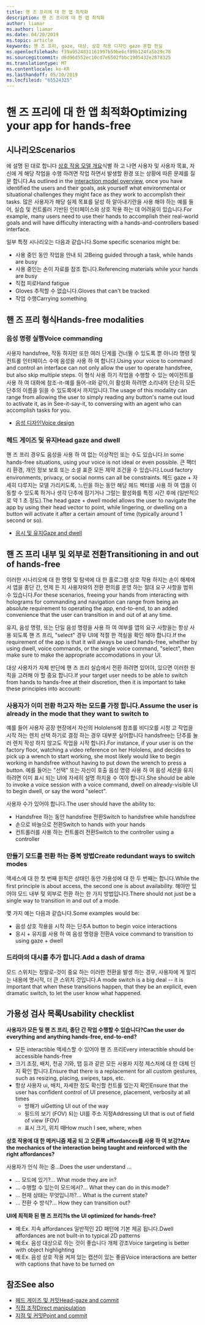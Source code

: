 ```yaml
---
title: 핸 즈 프리에 대 한 앱 최적화
description: 핸 즈 프리에 대 한 앱 최적화
author: liamar
ms.author: liamar
ms.date: 04/20/2019
ms.topic: article
keywords: 핸 즈 프리, gaze, 대상, 상호 작용 디자인 gaze 혼합 현실
ms.openlocfilehash: f39a9524831161997b59be6cf89b124fa5b29c78
ms.sourcegitcommit: d6d96d552ec10cd7e6502fbbc1905432e2878325
ms.translationtype: MT
ms.contentlocale: ko-KR
ms.lasthandoff: 05/10/2019
ms.locfileid: "65524325"
---
```

# <a name="optimizing-your-app-for-hands-free"></a><span data-ttu-id="f69db-104">핸 즈 프리에 대 한 앱 최적화</span><span class="sxs-lookup"><span data-stu-id="f69db-104">Optimizing your app for hands-free</span></span>



## <a name="scenarios"></a><span data-ttu-id="f69db-105">시나리오</span><span class="sxs-lookup"><span data-stu-id="f69db-105">Scenarios</span></span>

<span data-ttu-id="f69db-106">에 설명 된 대로 합니다 [상호 작용 모델 개요](interaction-fundamentals.md)식별 하 고 나면 사용자 및 사용자 목표, 자신에 게 해당 작업을 수행 하려면 작업 하면서 발생할 환경 또는 상황에 따른 문제를 질문 합니다.</span><span class="sxs-lookup"><span data-stu-id="f69db-106">As outlined in the [interaction model overview](interaction-fundamentals.md), once you have identified the users and their goals, ask yourself what environmental or situational challenges they might face as they work to accomplish their tasks.</span></span> <span data-ttu-id="f69db-107">많은 사용자가 해당 실제 목표를 달성 하 알아내기란을 사용 해야 하는 예를 들어, 실습 및 컨트롤러 기반된 인터페이스와 상호 작용 하는 데 어려움이 있습니다.</span><span class="sxs-lookup"><span data-stu-id="f69db-107">For example, many users need to use their hands to accomplish their real-world goals and will have difficulty interacting with a hands-and-controllers based interface.</span></span> 

<span data-ttu-id="f69db-108">일부 특정 시나리오는 다음과 같습니다.</span><span class="sxs-lookup"><span data-stu-id="f69db-108">Some specific scenarios might be:</span></span> 
* <span data-ttu-id="f69db-109">사용 중인 동안 작업을 안내 되 고</span><span class="sxs-lookup"><span data-stu-id="f69db-109">Being guided through a task, while hands are busy</span></span>
* <span data-ttu-id="f69db-110">사용 중인는 손이 자료를 참조 합니다.</span><span class="sxs-lookup"><span data-stu-id="f69db-110">Referencing materials while your hands are busy</span></span>
* <span data-ttu-id="f69db-111">직접 피로</span><span class="sxs-lookup"><span data-stu-id="f69db-111">Hand fatigue</span></span>
* <span data-ttu-id="f69db-112">Gloves 추적할 수 없습니다.</span><span class="sxs-lookup"><span data-stu-id="f69db-112">Gloves that can't be tracked</span></span>
* <span data-ttu-id="f69db-113">작업 수행</span><span class="sxs-lookup"><span data-stu-id="f69db-113">Carrying something</span></span>


## <a name="hands-free-modalities"></a><span data-ttu-id="f69db-114">핸 즈 프리 형식</span><span class="sxs-lookup"><span data-stu-id="f69db-114">Hands-free modalities</span></span>

### <a name="voice-commanding"></a><span data-ttu-id="f69db-115">음성 명령 실행</span><span class="sxs-lookup"><span data-stu-id="f69db-115">Voice commanding</span></span>

<span data-ttu-id="f69db-116">사용자 handsfree, 작동 하지만 또한 여러 단계를 건너뛸 수 있도록 뿐 아니라 명령 및 컨트롤 인터페이스 수에 음성을 사용 하 여 합니다.</span><span class="sxs-lookup"><span data-stu-id="f69db-116">Using your voice to command and control an interface can not only allow the user to operate handsfree, but also skip multiple steps.</span></span> <span data-ttu-id="f69db-117">이 형식 사용 하기 작업을 수행할 수 있는 에이전트를 사용 하 여 대화에 참조-it-예를 들어-it와 같이,이 활성화 하려면 소리내어 단순히 모든 단추의 이름을 읽을 수 있도록에서 까지입니다.</span><span class="sxs-lookup"><span data-stu-id="f69db-117">The usage of this modality can range from allowing the user to simply reading any button's name out loud to activate it, as in See-it-say-it, to conversing with an agent who can accomplish tasks for you.</span></span>

* [<span data-ttu-id="f69db-118">음성 디자인</span><span class="sxs-lookup"><span data-stu-id="f69db-118">Voice design</span></span>](voice-design.md)


### <a name="head-gaze-and-dwell"></a><span data-ttu-id="f69db-119">헤드 게이즈 및 유지</span><span class="sxs-lookup"><span data-stu-id="f69db-119">Head gaze and dwell</span></span>

<span data-ttu-id="f69db-120">핸 즈 프리 경우도 음성을 사용 하 여 없는 이상적인 또는 수도 있습니다.</span><span class="sxs-lookup"><span data-stu-id="f69db-120">In some hands-free situations, using your voice is not ideal or even possible.</span></span> <span data-ttu-id="f69db-121">큰 팩터리 환경, 개인 정보 보호 또는 소셜 표준 모든 제약 조건을 수 있습니다.</span><span class="sxs-lookup"><span data-stu-id="f69db-121">Loud factory environments, privacy, or social norms can all be constraints.</span></span> <span data-ttu-id="f69db-122">헤드 gaze + 자세히 다루지는 모델 가리키도록, 느린을 하는 동안 해당 헤드 벡터를 사용 하 여 앱을 이동할 수 있도록 하거나 생각 단추에 잠기거나 그럴는 활성화를 특정 시간 후에 (일반적으로 약 1 초 정도).</span><span class="sxs-lookup"><span data-stu-id="f69db-122">The head gaze + dwell model allows the user to navigate the app by using their head vector to point, while lingering, or dwelling on a button will activate it after a certain amount of time (typically around 1 second or so).</span></span> 

* [<span data-ttu-id="f69db-123">응시 및 유지</span><span class="sxs-lookup"><span data-stu-id="f69db-123">Gaze and dwell</span></span>](gaze-and-dwell.md)

## <a name="transitioning-in-and-out-of-hands-free"></a><span data-ttu-id="f69db-124">핸 즈 프리 내부 및 외부로 전환</span><span class="sxs-lookup"><span data-stu-id="f69db-124">Transitioning in and out of hands-free</span></span>

<span data-ttu-id="f69db-125">이러한 시나리오에 대 한 명령 및 탐색에 대 한 홀로그램 상호 작용 하지는 손이 해제에서 앱을 종단 간, 언제 든 지 사용자와의 전환 편의를 운영 하는 절대 요구 사항을 범위 수 있습니다.</span><span class="sxs-lookup"><span data-stu-id="f69db-125">For these scenarios, freeing your hands from interacting with holograms for commanding and navigation can range from being an absolute requirement to operating the app, end-to-end, to an added convenience that the user can transition in and out of at any time.</span></span> 

<span data-ttu-id="f69db-126">유지, 음성 명령, 또는 단일 음성 명령을 사용 하 여 여부를 앱의 요구 사항을는 항상 사용 되도록 핸 즈 프리, "select" 경우 UI에 적절 한 객실을 확인 해야 합니다.</span><span class="sxs-lookup"><span data-stu-id="f69db-126">If the requirement of the app is that it will always be used hands-free, whether by using dwell, voice commands, or the single voice command, "select", then make sure to make the appropriate accomodations in your UI.</span></span> 

<span data-ttu-id="f69db-127">대상 사용자가 자체 판단에 핸 즈 프리 실습에서 전환 하려면 있어야, 있으면 이러한 원칙을 고려해 야 할 중요 합니다.</span><span class="sxs-lookup"><span data-stu-id="f69db-127">If your target user needs to be able to switch from hands to hands-free at their discretion, then it is important to take these principles into account:</span></span>

### <a name="assume-the-user-is-already-in-the-mode-that-they-want-to-switch-to"></a><span data-ttu-id="f69db-128">사용자가 이미 전환 하고자 하는 모드를 가정 합니다.</span><span class="sxs-lookup"><span data-stu-id="f69db-128">Assume the user is already in the mode that they want to switch to</span></span>
<span data-ttu-id="f69db-129">예를 들어 사용자 공장 현장에서 자신의 Hololens에 참조를 비디오를 시청 고 작업을 시작 하는 렌치 선택 하기로 결정 하는 경우 대부분 싶어합니다 handsfree는 단추를 눌러 렌치 작성 하지 않고도 작업을 시작 합니다.</span><span class="sxs-lookup"><span data-stu-id="f69db-129">For instance, if your user is on the factory floor, watching a video reference on her Hololens, and decides to pick up a wrench to start working, she most likely would like to begin working in handsfree without having to put down the wrench to press a button.</span></span> <span data-ttu-id="f69db-130">예를 들어는 "선택" 또는 자신이 호출 음성 명령 사용 하 여 음성 세션을 유지 하려면 이미 표시 되는 UI에 자세히 설명 하지을 수 여야 합니다.</span><span class="sxs-lookup"><span data-stu-id="f69db-130">She should be able to invoke a voice session with a voice command, dwell on already-visible UI to begin dwell, or say the word "select".</span></span>

<span data-ttu-id="f69db-131">사용자 수가 있어야 합니다.</span><span class="sxs-lookup"><span data-stu-id="f69db-131">The user should have the ability to:</span></span> 
* <span data-ttu-id="f69db-132">Handsfree 하는 동안 handsfree 전환</span><span class="sxs-lookup"><span data-stu-id="f69db-132">Switch to handsfree while handsfree</span></span>
* <span data-ttu-id="f69db-133">손으로 바늘으로 전환</span><span class="sxs-lookup"><span data-stu-id="f69db-133">Switch to hands with your hands</span></span>
* <span data-ttu-id="f69db-134">컨트롤러를 사용 하는 컨트롤러 전환</span><span class="sxs-lookup"><span data-stu-id="f69db-134">Switch to the controller using a controller</span></span> 

### <a name="create-redundant-ways-to-switch-modes"></a><span data-ttu-id="f69db-135">만들기 모드를 전환 하는 중복 방법</span><span class="sxs-lookup"><span data-stu-id="f69db-135">Create redundant ways to switch modes</span></span>
<span data-ttu-id="f69db-136">액세스에 대 한 첫 번째 원칙은 상태인 동안 가용성에 대 한 두 번째는 합니다.</span><span class="sxs-lookup"><span data-stu-id="f69db-136">While the first principle is about access, the second one is about availability.</span></span> <span data-ttu-id="f69db-137">해야만 있어야 모드 내부 및 외부로 전환 하는 한 가지 방법입니다.</span><span class="sxs-lookup"><span data-stu-id="f69db-137">There should not just be a single way to transition in and out of a mode.</span></span> 

<span data-ttu-id="f69db-138">몇 가지 예는 다음과 같습니다.</span><span class="sxs-lookup"><span data-stu-id="f69db-138">Some examples would be:</span></span> 
* <span data-ttu-id="f69db-139">음성 상호 작용을 시작 하는 단추</span><span class="sxs-lookup"><span data-stu-id="f69db-139">A button to begin voice interactions</span></span>
* <span data-ttu-id="f69db-140">응시 + 유지를 사용 하 여 음성 명령을 전환</span><span class="sxs-lookup"><span data-stu-id="f69db-140">A voice command to transition to using gaze + dwell</span></span>

### <a name="add-a-dash-of-drama"></a><span data-ttu-id="f69db-141">드라마의 대시를 추가 합니다.</span><span class="sxs-lookup"><span data-stu-id="f69db-141">Add a dash of drama</span></span>
<span data-ttu-id="f69db-142">모드 스위치는 정말로-것이 중요 하는 이러한 전환을 발생 하는 경우, 사용자에 게 알리는 내용에 명시적, 더 큰 스위치 것입니다.</span><span class="sxs-lookup"><span data-stu-id="f69db-142">A mode switch is a big deal -- it is important that when these transitions happen, that they be an explicit, even dramatic switch, to let the user know what happened.</span></span> 


## <a name="usability-checklist"></a><span data-ttu-id="f69db-143">가용성 검사 목록</span><span class="sxs-lookup"><span data-stu-id="f69db-143">Usability checklist</span></span>

<span data-ttu-id="f69db-144">**사용자가 모든 및 핸 즈 프리, 종단 간 작업 수행할 수 있습니다?**</span><span class="sxs-lookup"><span data-stu-id="f69db-144">**Can the user do everything and anything hands-free, end-to-end?**</span></span>
* <span data-ttu-id="f69db-145">모든 interactible 액세스할 수 있어야 핸 즈 프리</span><span class="sxs-lookup"><span data-stu-id="f69db-145">Every interactible should be accessible hands-free</span></span>
* <span data-ttu-id="f69db-146">크기 조정, 배치, 천공 기와, 탭 등과 같은 모든 사용자 지정 제스처에 대 한 대체 인지 확인 합니다.</span><span class="sxs-lookup"><span data-stu-id="f69db-146">Ensure that there is a replacement for all custom gestures, such as resizing, placing, swipes, taps, etc.</span></span>
* <span data-ttu-id="f69db-147">항상 사용자 ui, 배치, 자세한 정도 확신할 컨트롤 있는지 확인</span><span class="sxs-lookup"><span data-stu-id="f69db-147">Ensure that the user has confident control of UI presence, placement, verbosity at all times</span></span>
    * <span data-ttu-id="f69db-148">방해가 ui</span><span class="sxs-lookup"><span data-stu-id="f69db-148">Getting UI out of the way</span></span>
    * <span data-ttu-id="f69db-149">필드의 보기 (FOV) 되는 UI를 주소 지정</span><span class="sxs-lookup"><span data-stu-id="f69db-149">Addressing UI that is out of field of view (FOV)</span></span>
    * <span data-ttu-id="f69db-150">표시 크기, 위치 때</span><span class="sxs-lookup"><span data-stu-id="f69db-150">How much I see, where, when</span></span>

<span data-ttu-id="f69db-151">**상호 작용에 대 한 메커니즘 제공 되 고 오른쪽 affordances를 사용 하 여 보강?**</span><span class="sxs-lookup"><span data-stu-id="f69db-151">**Are the mechanics of the interaction being taught and reinforced with the right affordances?**</span></span>

<span data-ttu-id="f69db-152">사용자가 인식 하는 중...</span><span class="sxs-lookup"><span data-stu-id="f69db-152">Does the user understand ...</span></span>
* <span data-ttu-id="f69db-153">... 모드에 있기?</span><span class="sxs-lookup"><span data-stu-id="f69db-153">... What mode they are in?</span></span>
* <span data-ttu-id="f69db-154">... 수행할 수 있는이 모드에서?</span><span class="sxs-lookup"><span data-stu-id="f69db-154">... What they can do in this mode?</span></span>
* <span data-ttu-id="f69db-155">... 현재 상태는 무엇입니까?</span><span class="sxs-lookup"><span data-stu-id="f69db-155">... What is the current state?</span></span>
* <span data-ttu-id="f69db-156">... 전환 수 방식?</span><span class="sxs-lookup"><span data-stu-id="f69db-156">... How they can transition out?</span></span>
    
<span data-ttu-id="f69db-157">**UI에 최적화 된 핸 즈 프리?**</span><span class="sxs-lookup"><span data-stu-id="f69db-157">**Is the UI optimized for hands-free?**</span></span>   

* <span data-ttu-id="f69db-158">예:</span><span class="sxs-lookup"><span data-stu-id="f69db-158">Ex.</span></span> <span data-ttu-id="f69db-159">지속 affordances 일반적인 2D 패턴에 기본 제공 됩니다.</span><span class="sxs-lookup"><span data-stu-id="f69db-159">Dwell affordances are not built-in to typical 2D patterns</span></span>
* <span data-ttu-id="f69db-160">예:</span><span class="sxs-lookup"><span data-stu-id="f69db-160">Ex.</span></span> <span data-ttu-id="f69db-161">음성 대상으로 하는 것이 좋습니다 개체 강조</span><span class="sxs-lookup"><span data-stu-id="f69db-161">Voice targeting is better with object highlighting</span></span>
* <span data-ttu-id="f69db-162">예:</span><span class="sxs-lookup"><span data-stu-id="f69db-162">Ex.</span></span> <span data-ttu-id="f69db-163">음성 상호 작용 켜져 있는 캡션이 있는 좋음</span><span class="sxs-lookup"><span data-stu-id="f69db-163">Voice interactions are better with captions that have to be turned on</span></span>


## <a name="see-also"></a><span data-ttu-id="f69db-164">참조</span><span class="sxs-lookup"><span data-stu-id="f69db-164">See also</span></span>
* [<span data-ttu-id="f69db-165">헤드 게이즈 및 커밋</span><span class="sxs-lookup"><span data-stu-id="f69db-165">Head-gaze and commit</span></span>](gaze-and-commit.md)
* [<span data-ttu-id="f69db-166">직접 조작</span><span class="sxs-lookup"><span data-stu-id="f69db-166">Direct manipulation</span></span>](direct-manipulation.md)
* [<span data-ttu-id="f69db-167">지점 및 커밋</span><span class="sxs-lookup"><span data-stu-id="f69db-167">Point and commit</span></span>](point-and-commit.md)
